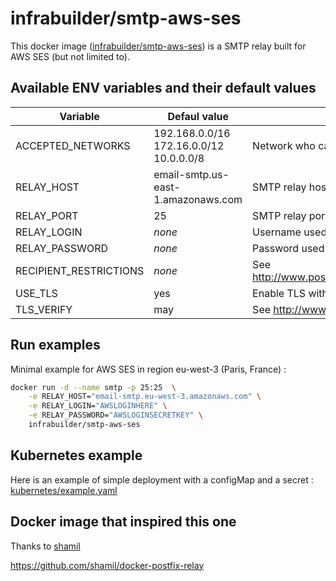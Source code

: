 # infrabuilder/smtp-aws-ses
This docker image ([infrabuilder/smtp-aws-ses](https://hub.docker.com/r/infrabuilder/smtp-aws-ses)) is a SMTP relay built for AWS SES (but not limited to).

## Available ENV variables and their default values

| Variable               | Defaul value                            | Description                                                  |
| ---------------------- | --------------------------------------- | ------------------------------------------------------------ |
| ACCEPTED_NETWORKS      | 192.168.0.0/16 172.16.0.0/12 10.0.0.0/8 | Network who can send email through this SMTP relay           |
| RELAY_HOST             | email-smtp.us-east-1.amazonaws.com      | SMTP relay host                                              |
| RELAY_PORT             | 25                                      | SMTP relay port (should be 25, 465 or 587)                   |
| RELAY_LOGIN            | *none*                                  | Username used in SASL authentication                         |
| RELAY_PASSWORD         | *none*                                  | Password used in SASL authentication                         |
| RECIPIENT_RESTRICTIONS | *none*                                  | See http://www.postfix.org/postconf.5.html#smtpd_recipient_restrictions |
| USE_TLS                | yes                                     | Enable TLS with SMTP relay (yes or no)                       |
| TLS_VERIFY             | may                                     | See http://www.postfix.org/postconf.5.html#smtp_tls_security_level |

## Run examples

Minimal example for AWS SES in region eu-west-3 (Paris, France) : 

```bash
docker run -d --name smtp -p 25:25  \
    -e RELAY_HOST="email-smtp.eu-west-3.amazonaws.com" \
    -e RELAY_LOGIN="AWSLOGINHERE" \
    -e RELAY_PASSWORD="AWSLOGINSECRETKEY" \
    infrabuilder/smtp-aws-ses
```
## Kubernetes example

Here is an example of simple deployment with a configMap and a secret : [kubernetes/example.yaml](kubernetes/example.yaml)

## Docker image that inspired this one

Thanks to [shamil](https://github.com/shamil)

https://github.com/shamil/docker-postfix-relay